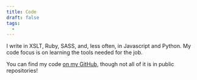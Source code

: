 ```yaml
---
title: Code
draft: false
tags:
  - 
---
```


I write in XSLT, Ruby, SASS, and, less often, in Javascript and Python. My code focus is on learning the tools needed for the job. 

You can find my code [on my GitHub](https://github.com/karindalziel), though not all of it is in public repositories!